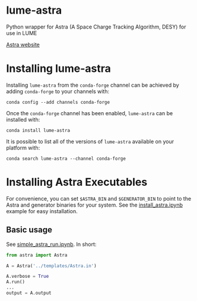 # lume-astra
Python wrapper for Astra (A Space Charge Tracking Algorithm, DESY) for use in LUME

[Astra website](http://www.desy.de/~mpyflo/)


Installing lume-astra
=====================

Installing `lume-astra` from the `conda-forge` channel can be achieved by adding `conda-forge` to your channels with:

```
conda config --add channels conda-forge
```

Once the `conda-forge` channel has been enabled, `lume-astra` can be installed with:

```
conda install lume-astra
```

It is possible to list all of the versions of `lume-astra` available on your platform with:

```
conda search lume-astra --channel conda-forge

```


Installing Astra Executables
=====================

For convenience, you can set `$ASTRA_BIN` and `$GENERATOR_BIN` to point to the Astra and generator binaries for your system. See the [install_astra.ipynb](./examples/install_astra.ipynb) example for easy installation.


## Basic usage

See [simple_astra_run.ipynb](./examples/basic_astra_examples.ipynb). In short:

```python
from astra import Astra

A = Astra('../templates/Astra.in')

A.verbose = True
A.run()
...
output = A.output
```


